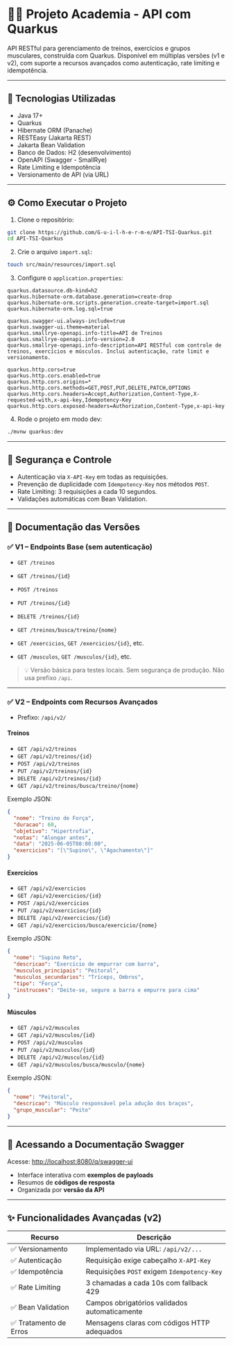 
# 🏋️‍♂️ Projeto Academia - API com Quarkus

API RESTful para gerenciamento de treinos, exercícios e grupos musculares, construída com Quarkus. Disponível em múltiplas versões (v1 e v2), com suporte a recursos avançados como autenticação, rate limiting e idempotência.

---

## 🚀 Tecnologias Utilizadas

- Java 17+
- Quarkus
- Hibernate ORM (Panache)
- RESTEasy (Jakarta REST)
- Jakarta Bean Validation
- Banco de Dados: H2 (desenvolvimento)
- OpenAPI (Swagger - SmallRye)
- Rate Limiting e Idempotência
- Versionamento de API (via URL)

---

## ⚙️ Como Executar o Projeto

1. Clone o repositório:

```bash
git clone https://github.com/G-u-i-l-h-e-r-m-e/API-TSI-Quarkus.git
cd API-TSI-Quarkus
```

2. Crie o arquivo `import.sql`:

```bash
touch src/main/resources/import.sql
```

3. Configure o `application.properties`:

```properties
quarkus.datasource.db-kind=h2
quarkus.hibernate-orm.database.generation=create-drop
quarkus.hibernate-orm.scripts.generation.create-target=import.sql
quarkus.hibernate-orm.log.sql=true

quarkus.swagger-ui.always-include=true
quarkus.swagger-ui.theme=material
quarkus.smallrye-openapi.info-title=API de Treinos
quarkus.smallrye-openapi.info-version=2.0
quarkus.smallrye-openapi.info-description=API RESTful com controle de treinos, exercícios e músculos. Inclui autenticação, rate limit e versionamento.

quarkus.http.cors=true
quarkus.http.cors.enabled=true
quarkus.http.cors.origins=*
quarkus.http.cors.methods=GET,POST,PUT,DELETE,PATCH,OPTIONS
quarkus.http.cors.headers=Accept,Authorization,Content-Type,X-requested-with,x-api-key,Idempotency-Key
quarkus.http.cors.exposed-headers=Authorization,Content-Type,x-api-key
```

4. Rode o projeto em modo dev:

```bash
./mvnw quarkus:dev
```

---

## 🔐 Segurança e Controle

- Autenticação via `X-API-Key` em todas as requisições.
- Prevenção de duplicidade com `Idempotency-Key` nos métodos `POST`.
- Rate Limiting: 3 requisições a cada 10 segundos.
- Validações automáticas com Bean Validation.

---

## 📘 Documentação das Versões

### ✅ V1 – Endpoints Base (sem autenticação)

- `GET /treinos`
- `GET /treinos/{id}`
- `POST /treinos`
- `PUT /treinos/{id}`
- `DELETE /treinos/{id}`
- `GET /treinos/busca/treino/{nome}`

- `GET /exercicios`, `GET /exercicios/{id}`, etc.
- `GET /musculos`, `GET /musculos/{id}`, etc.

> 💡 Versão básica para testes locais. Sem segurança de produção. Não usa prefixo `/api`.

---

### ✅ V2 – Endpoints com Recursos Avançados

- Prefixo: `/api/v2/`

#### Treinos

- `GET /api/v2/treinos`
- `GET /api/v2/treinos/{id}`
- `POST /api/v2/treinos`
- `PUT /api/v2/treinos/{id}`
- `DELETE /api/v2/treinos/{id}`
- `GET /api/v2/treinos/busca/treino/{nome}`

Exemplo JSON:
```json
{
  "nome": "Treino de Força",
  "duracao": 60,
  "objetivo": "Hipertrofia",
  "notas": "Alongar antes",
  "data": "2025-06-05T08:00:00",
  "exercicios": "[\"Supino\", \"Agachamento\"]"
}
```

#### Exercícios

- `GET /api/v2/exercicios`
- `GET /api/v2/exercicios/{id}`
- `POST /api/v2/exercicios`
- `PUT /api/v2/exercicios/{id}`
- `DELETE /api/v2/exercicios/{id}`
- `GET /api/v2/exercicios/busca/exercicio/{nome}`

Exemplo JSON:
```json
{
  "nome": "Supino Reto",
  "descricao": "Exercício de empurrar com barra",
  "musculos_principais": "Peitoral",
  "musculos_secundarios": "Tríceps, Ombros",
  "tipo": "Força",
  "instrucoes": "Deite-se, segure a barra e empurre para cima"
}
```

#### Músculos

- `GET /api/v2/musculos`
- `GET /api/v2/musculos/{id}`
- `POST /api/v2/musculos`
- `PUT /api/v2/musculos/{id}`
- `DELETE /api/v2/musculos/{id}`
- `GET /api/v2/musculos/busca/musculo/{nome}`

Exemplo JSON:
```json
{
  "nome": "Peitoral",
  "descricao": "Músculo responsável pela adução dos braços",
  "grupo_muscular": "Peito"
}
```

---

## 📄 Acessando a Documentação Swagger

Acesse: [http://localhost:8080/q/swagger-ui](http://localhost:8080/q/swagger-ui)

- Interface interativa com **exemplos de payloads**
- Resumos de **códigos de resposta**
- Organizada por **versão da API**

---

## ✨ Funcionalidades Avançadas (v2)

| Recurso             | Descrição |
|---------------------|-----------|
| ✅ Versionamento     | Implementado via URL: `/api/v2/...` |
| ✅ Autenticação      | Requisição exige cabeçalho `X-API-Key` |
| ✅ Idempotência      | Requisições `POST` exigem `Idempotency-Key` |
| ✅ Rate Limiting     | 3 chamadas a cada 10s com fallback 429 |
| ✅ Bean Validation   | Campos obrigatórios validados automaticamente |
| ✅ Tratamento de Erros | Mensagens claras com códigos HTTP adequados |
